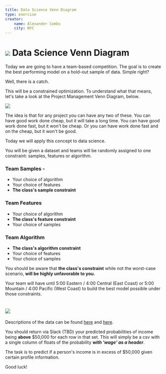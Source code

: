 ```yaml
---
title: Data Science Venn Diagram
type: exercise
creator:
    name: Alexander Combs
    city: NYC
---
```


# ![](https://ga-dash.s3.amazonaws.com/production/assets/logo-9f88ae6c9c3871690e33280fcf557f33.png)  Data Science Venn Diagram

Today we are going to have a team-based competition. The goal is to create the best performing model on a hold-out sample of data. Simple right?

Well, there is a catch.

This will be a constrained optimization. To understand what that means, let's take a look at the Project Management Venn Diagram, below.

![](https://berkonomics.com/wp-content/uploads/2015/11/goodfastcheap1-1.png)

The idea is that for any project you can have any two of these. You can have good work done cheap, but it will take a long time. You can have good work done fast, but it won't be cheap. Or you can have work done fast and on the cheap, but it won't be good.

Today we will apply this concept to data science.

You will be given a dataset and teams will be randomly assigned to one constraint: samples, features or algorithm.


### Team Samples -
- Your choice of algorithm
- Your choice of features
- **The class's sample constraint**

### Team Features
- Your choice of algorithm
- **The class's feature constraint**
- Your choice of samples

### Team Algorithm
- **The class's algorithm constraint**
- Your choice of features
- Your choice of samples

You should be aware that **the class's constraint** while not the worst-case scenario, **will be highly unfavorable to you.**  

Your team will have until 5:00 Eastern / 4:00 Central (East Coast) or 5:00 Mountain / 4:00 Pacific (West Coast) to build the best model possible under those constraints.

# ![](https://media.giphy.com/media/aL4bDxt8fbpy8/giphy.gif)

 Descriptions of the data can be found [here](http://archive.ics.uci.edu/ml/machine-learning-databases/adult/old.adult.names) and [here](http://archive.ics.uci.edu/ml/machine-learning-databases/adult/adult.names).

You should return via Slack (TBD) your predicted probabilities of income being **above** $50,000 for each row in that set. This will simply be a csv with a single column of floats of the probability  **_with 'wage' as a header_**.

The task is to predict if a person's income is in excess of $50,000 given certain profile information.

Good luck!
